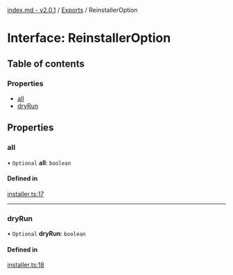 [index.md - v2.0.1](../README.md) / [Exports](../modules.md) / ReinstallerOption

# Interface: ReinstallerOption

## Table of contents

### Properties

- [all](ReinstallerOption.md#all)
- [dryRun](ReinstallerOption.md#dryrun)

## Properties

### all

• `Optional` **all**: `boolean`

#### Defined in

[installer.ts:17](https://github.com/saqqdy/reinstaller/blob/14e3cb9/src/installer.ts#L17)

---

### dryRun

• `Optional` **dryRun**: `boolean`

#### Defined in

[installer.ts:18](https://github.com/saqqdy/reinstaller/blob/14e3cb9/src/installer.ts#L18)

